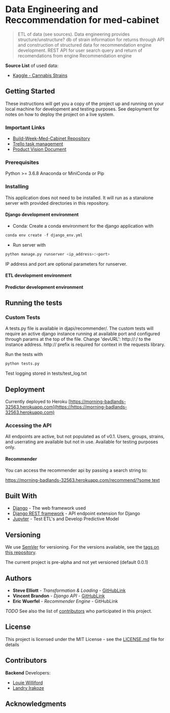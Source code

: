 
# Data Engineering and Reccommendation for med-cabinet

> ETL of data (see sources).  Data engineering provides structure/unstructure? db of strain information for returns through API and construction of structured data for recommendation engine development.
> REST API for user search query and return of recomendations from engine
> Recommendation engine

**Source List** of used data:

* [Kaggle - Cannabis Strains](https://www.kaggle.com/kingburrito666/cannabis-strains)

## Getting Started

These instructions will get you a copy of the project up and running on your local machine for development and testing purposes. See deployment for notes on how to deploy the project on a live system.

### Important Links

* [Build-Week-Med-Cabinet Repository](https://github.com/Build-Week-Med-Cabinet/DS)
* [Trello task management](trello.com)
* [Product Vision Document](https://docs.google.com/document/d/1p2ubrQoOpv5yrzj9yZ-4cZuBkqywU5BCpT5pxPXeYBM/edit?usp=sharing)

### Prerequisites

Python >= 3.6.8
Anaconda or MiniConda or Pip

### Installing

This application does not need to be installed.  It will run as a stanalone server with provided directories in this repository.

#### Django development environment

* Conda: Create a conda environment for the django application with

```python
conda env create -f django_env.yml
```

* Run server with

```python
python manage.py runserver <ip_address>:<port>
```

IP address and port are optional parameters for runserver.


#### ETL development environment


#### Predictor development environment


## Running the tests

### Custom Tests

A tests.py file is available in djapi/recommender/.  The custom tests will require an active django instance running at available port and configured through params at the top of the file.  Change 'devURL': http://<IPAddress>:<Port>/ to the instance address.  http:// prefix is required for context in the requests library.

Run the tests with

```python
python tests.py
```

Test logging stored in tests/test_log.txt

## Deployment

Currently deployed to Heroku [https://morning-badlands-32563.herokuapp.com](https://https://morning-badlands-32563.herokuapp.com)

### Accessing the API

All endpoints are active, but not populated as of v0.1.  Users, groups, strains, and userrating are available but not in use.  Available for testing purposes only.

#### Recommender

You can access the recommender api by passing a search string to:

<div>
  <a href="https://morning-badlands-32563.herokuapp.com/recommend/?some text">https://morning-badlands-32563.herokuapp.com/recommend/?some text</a>
</div>

## Built With

* [Django](https://www.djangoproject.com/) - The web framework used
* [Django REST framework](https://www.django-rest-framework.org) - API endpoint extension for Django
* [Jupyter](https://jupyter.org/) - Test ETL's and Develop Predictive Model

## Versioning

We use [SemVer](http://semver.org/) for versioning. For the versions available, see the [tags on this repository](https://github.com/your/project/tags).

The current project is pre-alpha and not yet versioned (default 0.0.1)

## Authors

* **Steve Elliott** - *Transformation & Loading* - [GitHubLink](https://github.com/)
* **Vincent Brandon** - *Django API* - [GitHubLink](https://github.com/)
* **Eric Wuerfel** - *Recommender Engine* - GitHubLink

*TODO*
See also the list of [contributors](https://github.com/your/project/contributors) who participated in this project.

## License

This project is licensed under the MIT License - see the [LICENSE.md](LICENSE.md) file for details

## Contributors

**Backend** Developers:
* [Louie Williford](https://github.com/dustyfingers)
* [Landry Irakoze](https://github.com/LandryIrakoze)

## Acknowledgments
